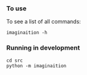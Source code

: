 ### To use
To see a list of all commands:
```
imaginaition -h
```
### Running in development
```
cd src
python -m imaginaition
```